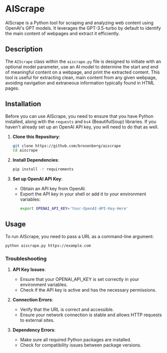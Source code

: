 # AIScrape

AIScrape is a Python tool for scraping and analyzing web content using OpenAI's GPT models. It leverages the GPT-3.5-turbo by default to identify the main content of webpages and extract it efficiently.

## Description

The `AIScrape` class within the `aiscrape.py` file is designed to initiate with an optional model parameter, use an AI model to determine the start and end of meaningful content on a webpage, and print the extracted content. This tool is useful for extracting clean, main content from any given webpage, avoiding navigation and extraneous information typically found in HTML pages.

## Installation

Before you can use AIScrape, you need to ensure that you have Python installed, along with the `requests` and `bs4` (BeautifulSoup) libraries. If you haven't already set up an OpenAI API key, you will need to do that as well.

1. **Clone this Repository**:
   ```bash
   git clone https://github.com/brosenberg/aiscrape
   cd aiscrape
   ```

2. **Install Dependencies**:
   ```bash
   pip install -r requirements
   ```

3. **Set up OpenAI API Key**:
   - Obtain an API key from OpenAI.
   - Export the API key in your shell or add it to your environment variables:
     ```bash
     export OPENAI_API_KEY='Your-OpenAI-API-Key-Here'
     ```

## Usage

To run AIScrape, you need to pass a URL as a command-line argument:

```bash
python aiscrape.py https://example.com
```

### Troubleshooting

1. **API Key Issues**:
   - Ensure that your OPENAI_API_KEY is set correctly in your environment variables.
   - Check if the API key is active and has the necessary permissions.

2. **Connection Errors**:
   - Verify that the URL is correct and accessible.
   - Ensure your network connection is stable and allows HTTP requests to external sites.

3. **Dependency Errors**:
   - Make sure all required Python packages are installed.
   - Check for compatibility issues between package versions.
